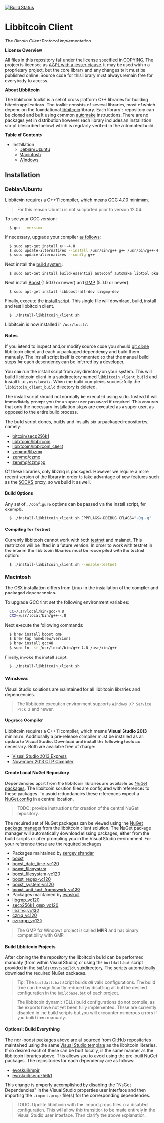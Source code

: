 [![Build Status](https://travis-ci.org/libbitcoin/libbitcoin_client.svg?branch=master)](https://travis-ci.org/libbitcoin/libbitcoin_client)

# Libbitcoin Client

*The Bitcoin Client Protocol Implementation*

**License Overview**

All files in this repository fall under the license specified in [COPYING](COPYING). The project is licensed as [AGPL with a lesser clause](https://wiki.unsystem.net/en/index.php/Libbitcoin/License). It may be used within a proprietary project, but the core library and any changes to it must be published online. Source code for this library must always remain free for everybody to access.

**About Libbitcoin**

The libbitcoin toolkit is a set of cross platform C++ libraries for building bitcoin applications. The toolkit consists of several libraries, most of which depend on the foundational [libbitcoin](https://github.com/libbitcoin/libbitcoin) library. Each library's repository can be cloned and built using common [automake](http://www.gnu.org/software/automake) instructions. There are no packages yet in distribution however each library includes an installation script (described below) which is regularly verified in the automated build.

**Table of Contents**

* Installation
  * [Debian/Ubuntu](#debianubuntu)
  * [Macintosh](#macintosh)
  * [Windows](#windows)

## Installation

### Debian/Ubuntu

Libbitcoin requires a C++11 compiler, which means [GCC 4.7.0](https://gcc.gnu.org/projects/cxx0x.html) minimum.

> For this reason Ubuntu is not supported prior to version 12.04.

To see your GCC version:

```sh
  $ gcc --version
```
If necessary, upgrade your compiler [as follows](http://bit.ly/1vXaaQL):
```sh
  $ sudo apt-get install g++-4.8
  $ sudo update-alternatives --install /usr/bin/g++ g++ /usr/bin/g++-4.8 50
  $ sudo update-alternatives --config g++
```
Next install the [build system](http://en.wikipedia.org/wiki/GNU_build_system):
```sh
  $ sudo apt-get install build-essential autoconf automake libtool pkg-config
```
Next install [Boost](http://www.boost.org) (1.50.0 or newer) and [GMP](https://gmplib.org/)  (5.0.0 or newer).
```sh
  $ sudo apt-get install libboost-all-dev libgmp-dev
```
Finally, execute the [install script](https://raw.githubusercontent.com/evoskuil/libbitcoin_client/develop/install-libbitcoin_client.sh). This single file will download, build, install and test libbitcoin client.
```sh
  $ ./install-libbitcoin_client.sh
```
Libbitcoin is now installed in `/usr/local/`.

#### Notes

If you intend to inspect and/or modify source code you should [git clone](http://git-scm.com/docs/git-clone) libbitcoin client and each unpackaged dependency and build them manually. The install script itself is commented so that the manual build steps for each dependency can be inferred by a developer.

You can run the install script from any directory on your system. This will build libbitcoin client in a subdirectory named `libbitcoin_client_build` and install it to `/usr/local/`. When the build completes successfully the `libbitcoin_client_build` directory is deleted.

The install script should not normally be executed using sudo. Instead it will immediately prompt you for a super user password if required. This ensures that only the necessary installation steps are executed as a super user, as opposed to the entire build process.

The build script clones, builds and installs six unpackaged repositories, namely:

- [bitcoin/secp256k1](https://github.com/bitcoin/secp256k1)
- [libbitcoin/libbitcoin](https://github.com/libbitcoin/libbitcoin)
- [libbitcoin/libbitcoin_client](https://github.com/libbitcoin/libbitcoin_client)
- [zeromq/libzmq](https://github.com/zeromq/libzmq)
- [zeromq/czmq](https://github.com/zeromq/czmq)
- [zeromq/czmqpp](https://github.com/zeromq/czmqpp)

Of these libraries, only libzmq is packaged. However we require a more recent version of the library in order to take advantage of new features such as the [SOCKS](http://wikipedia.org/wiki/SOCKS) proxy, so we build it as well.

#### Build Options

Any set of `./configure` options can be passed via the install script, for example:

```sh
  $ ./install-libbitcoin_client.sh CPPFLAGS=-DDEBUG CFLAGS="-Og -g"
```

#### Compiling for Testnet

Currently libbitcoin cannot work with both [testnet](https://en.bitcoin.it/wiki/Testnet) and mainnet. This restriction will be lifted in a future version. In order to work with testnet in the interim the libbitcoin libraries must be recompiled with the testnet option:
```sh
  $ ./install-libbitcoin_client.sh --enable-testnet
```

### Macintosh

The OSX installation differs from Linux in the installation of the compiler and packaged dependencies.

To upgrade GCC first set the following environment variables:
```sh
  CC=/usr/local/bin/gcc-4.8
  CXX=/usr/local/bin/g++-4.8
```
Next execute the following commands:
```sh
  $ brew install boost gmp
  $ brew tap homebrew/versions
  $ brew install gcc48
  $ sudo ln -sf /usr/local/bin/g++-4.8 /usr/bin/g++
```
Finally, invoke the install script:
```sh
  $ ./install-libbitcoin_client.sh
```

### Windows

Visual Studio solutions are maintained for all libbitcoin libraries and dependencies.

> The libbitcoin execution environment supports `Windows XP Service Pack 2` and newer.

#### Upgrade Compiler

Libbitcoin requires a C++11 compiler, which means **Visual Studio 2013** minimum. Additionally a pre-release compiler must be installed as an update to Visual Studio. Download and install the following tools as necessary. Both are available free of charge:

* [Visual Studio 2013 Express](http://www.microsoft.com/en-us/download/details.aspx?id=43733)
* [November 2013 CTP Compiler](http://www.microsoft.com/en-us/download/details.aspx?id=41151)

#### Create Local NuGet Repository

Dependencies apart from the libbitcoin libraries are available as [NuGet packages](https://www.nuget.org/packages?q=evoskuil). The libbitcoin solution files are configured with references to these packages. To avoid redundancies these references expect a [NuGet.config](http://docs.nuget.org/docs/release-notes/nuget-2.1) in a central location.

> TODO: provide instructions for creation of the central NuGet repository.

The required set of NuGet packages can be viewed using the [NuGet package manager](http://docs.nuget.org/docs/start-here/managing-nuget-packages-using-the-dialog) from the libbitcoin client solution. The NuGet package manager will automatically download missing packages, either from the build scripts or after prompting you in the Visual Studio environment. For your reference these are the required packages:

* Packages maintained by [sergey.shandar](http://www.nuget.org/profiles/sergey.shandar)
 * [boost](http://www.nuget.org/packages/boost)
 * [boost\_date\_time-vc120](http://www.nuget.org/packages/boost_date_time-vc120)
 * [boost\_filesystem](http://www.nuget.org/packages/boost_filesystem)
 * [boost\_filesystem-vc120](http://www.nuget.org/packages/boost_filesystem-vc120)
 * [boost\_regex-vc120](http://www.nuget.org/packages/boost_regex-vc120)
 * [boost\_system-vc120](http://www.nuget.org/packages/boost_system-vc120)
 * [boost\_unit\_test\_framework-vc120](http://www.nuget.org/packages/boost_unit_test_framework-vc120)
* Packages maintained by [evoskuil](http://www.nuget.org/profiles/evoskuil)
 * [libgmp\_vc120](http://www.nuget.org/packages/libgmp_vc120)
 * [secp256k1\_gmp\_vc120](http://www.nuget.org/packages/secp256k1_gmp_vc120)
 * [libzmq\_vc120](https://www.nuget.org/packages/libzmq_vc120)
 * [czmq\_vc120](https://www.nuget.org/packages/czmq_vc120)
 * [czmqpp\_vc120](https://www.nuget.org/packages/czmqpp_vc120)

> The GMP for Windows project is called [MPIR](http://www.mpir.org) and has binary compatibility with GMP.

#### Build Libbitcoin Projects

After cloning the the repository the libbitcoin build can be performed manually (from within Visual Studio) or using the `buildall.bat` script provided in the `builds\msvc\build\` subdirectory. The scripts automatically download the required NuGet packages.

> Tip: The `buildall.bat` script builds *all* valid configurations. The build time can be significantly reduced by disabling all but the desired configuration in the `buildbase.bat` of each project.

> The libbitcoin dynamic (DLL) build configurations do not compile, as the exports have not yet been fully implemented. These are currently disabled in the build scripts but you will encounter numerous errors if you build then manually.

#### Optional: Build Everything

The non-boost packages above are all sourced from GitHub repositories maintained using the same [Visual Studio template](https://github.com/evoskuil/visual-studio-template) as the libbitcoin libraries. If so desired each of these can be built locally, in the same manner as the libbitcoin libraries above. This allows you to avoid using the pre-built NuGet packages. The repositories for each dependency are as follows:

* [evoskuil/mpir](https://github.com/evoskuil/mpir)
* [evoskuil/secp256k1](https://github.com/evoskuil/secp256k1)

This change is properly accomplished by disabling the "NuGet Dependencies" in the Visual Studio properties user interface and then importing the `.import.props` file(s) for the corresponding dependencies.

> TODO: Update libbitcoin with the .import.props files in a disabled configuration. This will allow this transition to be made entirely in the Visual Studio user interface. Then clarify the above explanation.
